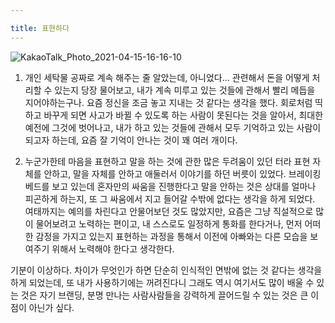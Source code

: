 ```yaml
---

title: 표현하다
---
```

![KakaoTalk_Photo_2021-04-15-16-16-10](https://user-images.githubusercontent.com/50545088/114829619-46380180-9e06-11eb-8be0-ff808154e574.jpeg)

1. 개인 세탁물 공짜로 계속 해주는 줄 알았는데, 아니었다... 관련해서 돈을 어떻게 처리할 수 있는지 당장 물어보고, 내가 계속 미루고 있는 것들에 관해서 빨리 메듭을 지어야하는구나. 요즘 정신을 조금 놓고 지내는 것 같다는 생각을 했다. 회로처럼 띡 하고 바꾸게 되면 사고가 바뀔 수 있도록 하는 사람이 못된다는 것을 알아서, 최대한 예전에 그것에 벗어나고, 내가 하고 있는 것들에 관해서 모두 기억하고 있는 사람이 되고자 하는데, 요즘 잘 기억이 안나는 것이 꽤 여러 개이다.

2. 누군가한테 마음을 표현하고 말을 하는 것에 관한 많은 두려움이 있던 터라 표현 자체를 안하고, 말을 자체를 안하고 애둘러서 이야기를 하던 버릇이 있었다. 브레이킹 베드를 보고 있는데 혼자만의 싸움을 진행한다고 말을 안하는 것은 상대를 얼마나 피곤하게 하는지, 또 그 싸움에서 지고 들어갈 수밖에 없다는 생각을 하게 되었다. 여태까지는 예의를 차린다고 안물어보던 것도 많았지만, 요즘은 그냥 직설적으로 많이 물어보려고 노력하는 편이고, 내 스스로도 일정하게 통화를 한다거나, 먼저 어떠한 감정을 가지고 있는지 표현하는 과정을 통해서 이전에 아빠와는 다른 모습을 보여주기 위해서 노력해야 한다고 생각한다. 

<!--3. 그전에 어플리케이션을 통해서 사람들을 만나는 것들이 어떤 손해도 없다고 생각을 했는데, 그건 또 완전히 아닌 것 같다는 생각을 하게 되었다. 과연 그러한 목적이 있는 사람들이 모인 집단으로의 역할에서 어떠한 승전기를 얻기 위해서 그렇게 했는가? 남자/여자를 떠나서 단순히 쉽게 사람을 만날 수 있다는 것을 제외하고는 크게 이점이 없는 것 같다는 생각을 하게 되었다. 확실한 것은 본인이 만남을 원한다면 이러한 것들이 큰 도움이 되어야주겠지만, 나도 아직 보수적으로 생각해서 그런지 나 역시도 완전히 나를 오픈하면서까지 그러한 목적을 이루고 싶지 않다는 생각을 하게 되었다. -->기분이 이상하다. 차이가 무엇인가 하면 단순히 인식적인 면밖에 없는 것 같다는 생각을 하게 되었는데, 또 내가 사용하기에는 꺼려진다니 그래도 역시 여기서도 많이 배울 수 있는 것은 자기 브랜딩, 분명 만나는 사람사람들을 강력하게 끌어드릴 수 있는 것은 큰 이점이 아닌가 싶다.
